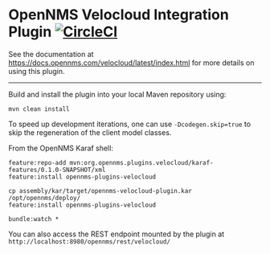 # OpenNMS Velocloud Integration Plugin [![CircleCI](https://circleci.com/gh/OpenNMS/opennms-velocloud-plugin/tree/release-1.x.svg?style=svg)](https://circleci.com/gh/OpenNMS/opennms-velocloud-plugin/tree/release-1.x)


See the documentation at https://docs.opennms.com/velocloud/latest/index.html for more details on using this plugin.

---

Build and install the plugin into your local Maven repository using:

```
mvn clean install
```

To speed up development iterations, one can use `-Dcodegen.skip=true` to skip the regeneration of the client model classes.


From the OpenNMS Karaf shell:
```
feature:repo-add mvn:org.opennms.plugins.velocloud/karaf-features/0.1.0-SNAPSHOT/xml
feature:install opennms-plugins-velocloud
```


```
cp assembly/kar/target/opennms-velocloud-plugin.kar /opt/opennms/deploy/
feature:install opennms-plugins-velocloud
```

```
bundle:watch *
```

You can also access the REST endpoint mounted by the plugin at `http://localhost:8980/opennms/rest/velocloud/`
